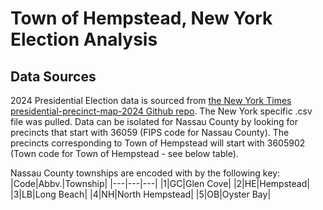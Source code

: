 # Town of Hempstead, New York Election Analysis

## Data Sources

2024 Presidential Election data is sourced from [the New York Times presidential-precinct-map-2024 Github repo](https://github.com/nytimes/presidential-precinct-map-2024?tab=readme-ov-file#download-national-data). The New York specific .csv file was pulled. Data can be isolated for Nassau County by looking for precincts that start with 36059 (FIPS code for Nassau County). The precincts corresponding to Town of Hempstead will start with 3605902 (Town code for Town of Hempstead - see below table).

Nassau County townships are encoded with by the following key:
|Code|Abbv.|Township|
|---|---|---|
|1|GC|Glen Cove|
|2|HE|Hempstead|
|3|LB|Long Beach|
|4|NH|North Hempstead|
|5|OB|Oyster Bay|
